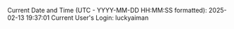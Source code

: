 Current Date and Time (UTC - YYYY-MM-DD HH:MM:SS formatted): 2025-02-13 19:37:01
Current User's Login: luckyaiman

